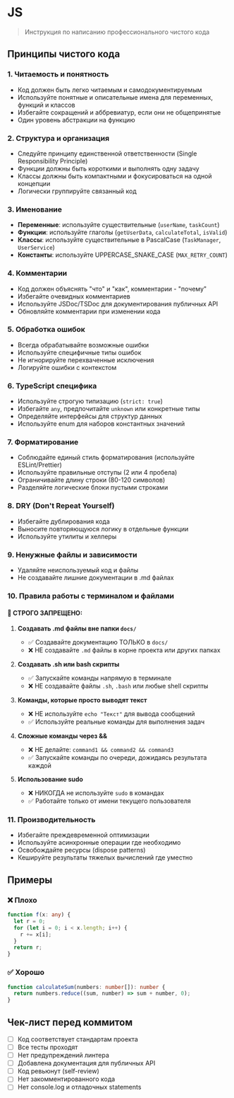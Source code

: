 # JS

> Инструкция по написанию профессионального чистого кода

## Принципы чистого кода

### 1. Читаемость и понятность

- Код должен быть легко читаемым и самодокументируемым
- Используйте понятные и описательные имена для переменных, функций и классов
- Избегайте сокращений и аббревиатур, если они не общепринятые
- Один уровень абстракции на функцию

### 2. Структура и организация

- Следуйте принципу единственной ответственности (Single Responsibility Principle)
- Функции должны быть короткими и выполнять одну задачу
- Классы должны быть компактными и фокусироваться на одной концепции
- Логически группируйте связанный код

### 3. Именование

- **Переменные**: используйте существительные (`userName`, `taskCount`)
- **Функции**: используйте глаголы (`getUserData`, `calculateTotal`, `isValid`)
- **Классы**: используйте существительные в PascalCase (`TaskManager`, `UserService`)
- **Константы**: используйте UPPERCASE_SNAKE_CASE (`MAX_RETRY_COUNT`)

### 4. Комментарии

- Код должен объяснять "что" и "как", комментарии - "почему"
- Избегайте очевидных комментариев
- Используйте JSDoc/TSDoc для документирования публичных API
- Обновляйте комментарии при изменении кода

### 5. Обработка ошибок

- Всегда обрабатывайте возможные ошибки
- Используйте специфичные типы ошибок
- Не игнорируйте перехваченные исключения
- Логируйте ошибки с контекстом

### 6. TypeScript специфика

- Используйте строгую типизацию (`strict: true`)
- Избегайте `any`, предпочитайте `unknown` или конкретные типы
- Определяйте интерфейсы для структур данных
- Используйте enum для наборов константных значений

### 7. Форматирование

- Соблюдайте единый стиль форматирования (используйте ESLint/Prettier)
- Используйте правильные отступы (2 или 4 пробела)
- Ограничивайте длину строки (80-120 символов)
- Разделяйте логические блоки пустыми строками

### 8. DRY (Don't Repeat Yourself)

- Избегайте дублирования кода
- Выносите повторяющуюся логику в отдельные функции
- Используйте утилиты и хелперы

### 9. Ненужные файлы и зависимости

- Удаляйте неиспользуемый код и файлы
- Не создавайте лишние документации в .md файлах

### 10. Правила работы с терминалом и файлами

#### 🚫 СТРОГО ЗАПРЕЩЕНО:

1. **Создавать .md файлы вне папки `docs/`**

   - ✅ Создавайте документацию ТОЛЬКО в `docs/`
   - ❌ НЕ создавайте `.md` файлы в корне проекта или других папках

2. **Создавать .sh или bash скрипты**

   - ✅ Запускайте команды напрямую в терминале
   - ❌ НЕ создавайте файлы `.sh`, `.bash` или любые shell скрипты

3. **Команды, которые просто выводят текст**

   - ❌ НЕ используйте `echo "Текст"` для вывода сообщений
   - ✅ Используйте реальные команды для выполнения задач

4. **Сложные команды через &&**

   - ❌ НЕ делайте: `command1 && command2 && command3`
   - ✅ Запускайте команды по очереди, дожидаясь результата каждой

5. **Использование sudo**
   - ❌ НИКОГДА не используйте `sudo` в командах
   - ✅ Работайте только от имени текущего пользователя

### 11. Производительность

- Избегайте преждевременной оптимизации
- Используйте асинхронные операции где необходимо
- Освобождайте ресурсы (dispose patterns)
- Кешируйте результаты тяжелых вычислений где уместно

## Примеры

### ❌ Плохо

```typescript
function f(x: any) {
  let r = 0;
  for (let i = 0; i < x.length; i++) {
    r += x[i];
  }
  return r;
}
```

### ✅ Хорошо

```typescript
function calculateSum(numbers: number[]): number {
  return numbers.reduce((sum, number) => sum + number, 0);
}
```

## Чек-лист перед коммитом

- [ ] Код соответствует стандартам проекта
- [ ] Все тесты проходят
- [ ] Нет предупреждений линтера
- [ ] Добавлена документация для публичных API
- [ ] Код ревьюнут (self-review)
- [ ] Нет закомментированного кода
- [ ] Нет console.log и отладочных statements
